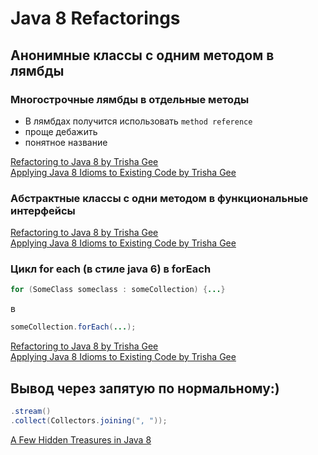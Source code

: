 # Java 8 Refactorings
## Анонимные классы с одним методом в лямбды
### Многострочные лямбды в отдельные методы
* В лямбдах получится использовать `method reference`
* проще дебажить
* понятное название

[Refactoring to Java 8 by Trisha Gee](https://www.youtube.com/watch?v=2xOtyGUTpQU&t=1405s)<br/>
[Applying Java 8 Idioms to Existing Code by Trisha Gee](http://trishagee.github.io/presentation/refactoring_to_java_8/)

### Абстрактные классы с одни методом в функциональные интерфейсы
[Refactoring to Java 8 by Trisha Gee](https://www.youtube.com/watch?v=2xOtyGUTpQU&t=1405s)<br/>
[Applying Java 8 Idioms to Existing Code by Trisha Gee](http://trishagee.github.io/presentation/refactoring_to_java_8/)

### Цикл for each (в стиле java 6) в forEach
```java
for (SomeClass someclass : someCollection) {...}
```
в
```java
someCollection.forEach(...);
```
[Refactoring to Java 8 by Trisha Gee](https://www.youtube.com/watch?v=2xOtyGUTpQU&t=1405s)<br/>
[Applying Java 8 Idioms to Existing Code by Trisha Gee](http://trishagee.github.io/presentation/refactoring_to_java_8/)

## Вывод через запятую по нормальному:)
```java
.stream()
.collect(Collectors.joining(", "));
```

[A Few Hidden Treasures in Java 8](https://www.youtube.com/watch?v=GphO9fWhlAg)